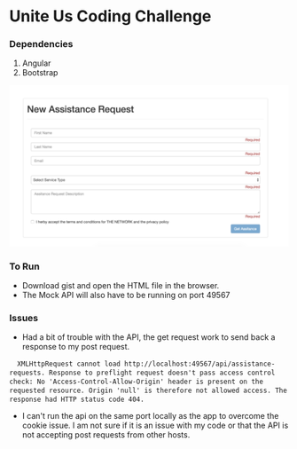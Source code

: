 # Unite Us Coding Challenge

### 
### Dependencies
  1. Angular
  2. Bootstrap

![end_result](https://github.com/flyptkarsh/uu_coding_challenge/blob/master/cc_form.png?raw=true)
### To Run
  * Download gist and open the HTML file in the browser.
  * The Mock API will also have to be running on port 49567

### Issues
  * Had a bit of trouble with the API, the get request work to send back a response to my post request.

  ~~~
    XMLHttpRequest cannot load http://localhost:49567/api/assistance-requests. Response to preflight request doesn't pass access control check: No 'Access-Control-Allow-Origin' header is present on the requested resource. Origin 'null' is therefore not allowed access. The response had HTTP status code 404.
  ~~~
  * I can't run the api on the same port locally as the app to overcome the cookie issue. I am not sure if it is an issue with my code or that the API is not accepting post requests from other hosts.  
